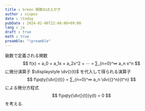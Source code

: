 ```yaml
---
title : Green 関数おぼえがき
author : xiupos
date : \today
pubDate : 2024-01-06T22:40:00+09:00
lang : ja
draft : true
math : true
preamble: "!preamble"
---
```


級数で定義される関数
$$
f(x) = a_0 + a_1x + a_2x^2 + ⋯ = ∑_{n=0}^∞ a_n x^n
$$
に微分演算子 $\displaystyle \dv{}{t}$ を代入して得られる演算子
$$
f\pqty{\dv{}{t}} = ∑_{n=0}^∞ a_n \dv{{}^n}{t^n}
$$
による微分方程式
$$
f\pqty{\dv{}{t}}y(t) = 0
$$
を考える.
